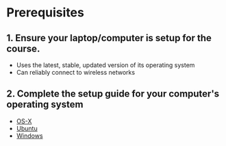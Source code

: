 # Prerequisites

## 1. Ensure your laptop/computer is setup for the course.

  - Uses the latest, stable, updated version of its operating system
  - Can reliably connect to wireless networks

## 2. Complete the setup guide for your computer's operating system

  - [OS-X](/OS-X/terminal.md)
  - [Ubuntu](prework/ubuntu/terminal.md)
  - [Windows](prework/windows/terminal.md)
